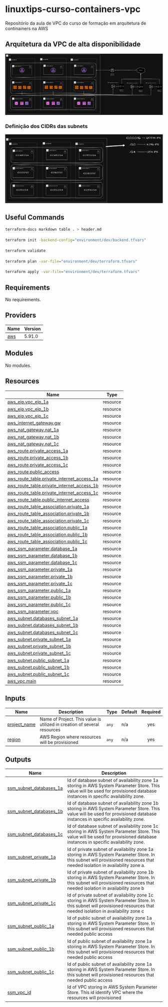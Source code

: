 # linuxtips-curso-containers-vpc
Repositório da aula de VPC do curso de formação em arquitetura de continainers na AWS

## Arquitetura da VPC de alta disponibilidade

![](./docs/Linuxtips-Containers-AWS-VPC%20Uso.drawio.png)

### Definição dos CIDRs das subnets

![](./docs/Linuxtips-Containers-AWS-VPC%20-%20Planejamento.drawio.png)

## Useful Commands

```bash
terraform-docs markdown table . > header.md

terraform init -backend-config="environment/dev/backend.tfvars"

terraform validate

terraform plan -var-file="environment/dev/terraform.tfvars"

terraform apply -var-file="environment/dev/terraform.tfvars"
```

## Requirements

No requirements.

## Providers

| Name | Version |
|------|---------|
| <a name="provider_aws"></a> [aws](#provider\_aws) | 5.91.0 |

## Modules

No modules.

## Resources

| Name | Type |
|------|------|
| [aws_eip.vpc_eip_1a](https://registry.terraform.io/providers/hashicorp/aws/latest/docs/resources/eip) | resource |
| [aws_eip.vpc_eip_1b](https://registry.terraform.io/providers/hashicorp/aws/latest/docs/resources/eip) | resource |
| [aws_eip.vpc_eip_1c](https://registry.terraform.io/providers/hashicorp/aws/latest/docs/resources/eip) | resource |
| [aws_internet_gateway.gw](https://registry.terraform.io/providers/hashicorp/aws/latest/docs/resources/internet_gateway) | resource |
| [aws_nat_gateway.nat_1a](https://registry.terraform.io/providers/hashicorp/aws/latest/docs/resources/nat_gateway) | resource |
| [aws_nat_gateway.nat_1b](https://registry.terraform.io/providers/hashicorp/aws/latest/docs/resources/nat_gateway) | resource |
| [aws_nat_gateway.nat_1c](https://registry.terraform.io/providers/hashicorp/aws/latest/docs/resources/nat_gateway) | resource |
| [aws_route.private_access_1a](https://registry.terraform.io/providers/hashicorp/aws/latest/docs/resources/route) | resource |
| [aws_route.private_access_1b](https://registry.terraform.io/providers/hashicorp/aws/latest/docs/resources/route) | resource |
| [aws_route.private_access_1c](https://registry.terraform.io/providers/hashicorp/aws/latest/docs/resources/route) | resource |
| [aws_route.public_access](https://registry.terraform.io/providers/hashicorp/aws/latest/docs/resources/route) | resource |
| [aws_route_table.private_internet_access_1a](https://registry.terraform.io/providers/hashicorp/aws/latest/docs/resources/route_table) | resource |
| [aws_route_table.private_internet_access_1b](https://registry.terraform.io/providers/hashicorp/aws/latest/docs/resources/route_table) | resource |
| [aws_route_table.private_internet_access_1c](https://registry.terraform.io/providers/hashicorp/aws/latest/docs/resources/route_table) | resource |
| [aws_route_table.public_internet_access](https://registry.terraform.io/providers/hashicorp/aws/latest/docs/resources/route_table) | resource |
| [aws_route_table_association.private_1a](https://registry.terraform.io/providers/hashicorp/aws/latest/docs/resources/route_table_association) | resource |
| [aws_route_table_association.private_1b](https://registry.terraform.io/providers/hashicorp/aws/latest/docs/resources/route_table_association) | resource |
| [aws_route_table_association.private_1c](https://registry.terraform.io/providers/hashicorp/aws/latest/docs/resources/route_table_association) | resource |
| [aws_route_table_association.public_1a](https://registry.terraform.io/providers/hashicorp/aws/latest/docs/resources/route_table_association) | resource |
| [aws_route_table_association.public_1b](https://registry.terraform.io/providers/hashicorp/aws/latest/docs/resources/route_table_association) | resource |
| [aws_route_table_association.public_1c](https://registry.terraform.io/providers/hashicorp/aws/latest/docs/resources/route_table_association) | resource |
| [aws_ssm_parameter.database_1a](https://registry.terraform.io/providers/hashicorp/aws/latest/docs/resources/ssm_parameter) | resource |
| [aws_ssm_parameter.database_1b](https://registry.terraform.io/providers/hashicorp/aws/latest/docs/resources/ssm_parameter) | resource |
| [aws_ssm_parameter.database_1c](https://registry.terraform.io/providers/hashicorp/aws/latest/docs/resources/ssm_parameter) | resource |
| [aws_ssm_parameter.private_1a](https://registry.terraform.io/providers/hashicorp/aws/latest/docs/resources/ssm_parameter) | resource |
| [aws_ssm_parameter.private_1b](https://registry.terraform.io/providers/hashicorp/aws/latest/docs/resources/ssm_parameter) | resource |
| [aws_ssm_parameter.private_1c](https://registry.terraform.io/providers/hashicorp/aws/latest/docs/resources/ssm_parameter) | resource |
| [aws_ssm_parameter.public_1a](https://registry.terraform.io/providers/hashicorp/aws/latest/docs/resources/ssm_parameter) | resource |
| [aws_ssm_parameter.public_1b](https://registry.terraform.io/providers/hashicorp/aws/latest/docs/resources/ssm_parameter) | resource |
| [aws_ssm_parameter.public_1c](https://registry.terraform.io/providers/hashicorp/aws/latest/docs/resources/ssm_parameter) | resource |
| [aws_ssm_parameter.vpc](https://registry.terraform.io/providers/hashicorp/aws/latest/docs/resources/ssm_parameter) | resource |
| [aws_subnet.databases_subnet_1a](https://registry.terraform.io/providers/hashicorp/aws/latest/docs/resources/subnet) | resource |
| [aws_subnet.databases_subnet_1b](https://registry.terraform.io/providers/hashicorp/aws/latest/docs/resources/subnet) | resource |
| [aws_subnet.databases_subnet_1c](https://registry.terraform.io/providers/hashicorp/aws/latest/docs/resources/subnet) | resource |
| [aws_subnet.private_subnet_1a](https://registry.terraform.io/providers/hashicorp/aws/latest/docs/resources/subnet) | resource |
| [aws_subnet.private_subnet_1b](https://registry.terraform.io/providers/hashicorp/aws/latest/docs/resources/subnet) | resource |
| [aws_subnet.private_subnet_1c](https://registry.terraform.io/providers/hashicorp/aws/latest/docs/resources/subnet) | resource |
| [aws_subnet.public_subnet_1a](https://registry.terraform.io/providers/hashicorp/aws/latest/docs/resources/subnet) | resource |
| [aws_subnet.public_subnet_1b](https://registry.terraform.io/providers/hashicorp/aws/latest/docs/resources/subnet) | resource |
| [aws_subnet.public_subnet_1c](https://registry.terraform.io/providers/hashicorp/aws/latest/docs/resources/subnet) | resource |
| [aws_vpc.main](https://registry.terraform.io/providers/hashicorp/aws/latest/docs/resources/vpc) | resource |

## Inputs

| Name | Description | Type | Default | Required |
|------|-------------|------|---------|:--------:|
| <a name="input_project_name"></a> [project\_name](#input\_project\_name) | Name of Project. This value is utilized in creation of several resources | `any` | n/a | yes |
| <a name="input_region"></a> [region](#input\_region) | AWS Region where resources will be provisioned | `any` | n/a | yes |

## Outputs

| Name | Description |
|------|-------------|
| <a name="output_ssm_subnet_databases_1a"></a> [ssm\_subnet\_databases\_1a](#output\_ssm\_subnet\_databases\_1a) | Id of database subnet of availability zone 1a storing in AWS System Parameter Store. This value will be used for provisioned database instances in specific availability zone. |
| <a name="output_ssm_subnet_databases_1b"></a> [ssm\_subnet\_databases\_1b](#output\_ssm\_subnet\_databases\_1b) | Id of database subnet of availability zone 1b storing in AWS System Parameter Store. This value will be used for provisioned database instances in specific availability zone. |
| <a name="output_ssm_subnet_databases_1c"></a> [ssm\_subnet\_databases\_1c](#output\_ssm\_subnet\_databases\_1c) | Id of database subnet of availability zone 1c storing in AWS System Parameter Store. This value will be used for provisioned database instances in specific availability zone. |
| <a name="output_ssm_subnet_private_1a"></a> [ssm\_subnet\_private\_1a](#output\_ssm\_subnet\_private\_1a) | Id of private subnet of availability zone 1a storing in AWS System Parameter Store. In this subnet will provisioned resources that needed isolation in availability zone a. |
| <a name="output_ssm_subnet_private_1b"></a> [ssm\_subnet\_private\_1b](#output\_ssm\_subnet\_private\_1b) | Id of private subnet of availability zone 1b storing in AWS System Parameter Store. In  this subnet will provisioned resources that needed isolation in availability zone b |
| <a name="output_ssm_subnet_private_1c"></a> [ssm\_subnet\_private\_1c](#output\_ssm\_subnet\_private\_1c) | Id of private subnet of availability zone 1c storing in AWS System Parameter Store. In  this subnet will provisioned resources that needed isolation in availability zone c |
| <a name="output_ssm_subnet_public_1a"></a> [ssm\_subnet\_public\_1a](#output\_ssm\_subnet\_public\_1a) | Id of public subnet of availability zone 1a storing in AWS System Parameter Store. In  this subnet will provisioned resources that needed public access |
| <a name="output_ssm_subnet_public_1b"></a> [ssm\_subnet\_public\_1b](#output\_ssm\_subnet\_public\_1b) | Id of public subnet of availability zone 1a storing in AWS System Parameter Store. In  this subnet will provisioned resources that needed public access |
| <a name="output_ssm_subnet_public_1c"></a> [ssm\_subnet\_public\_1c](#output\_ssm\_subnet\_public\_1c) | Id of public subnet of availability zone 1a storing in AWS System Parameter Store. In  this subnet will provisioned resources that needed public access |
| <a name="output_ssm_vpc_id"></a> [ssm\_vpc\_id](#output\_ssm\_vpc\_id) | Id of VPC storing in AWS System Parameter Store. This id identify VPC where the resources will provisioned |
